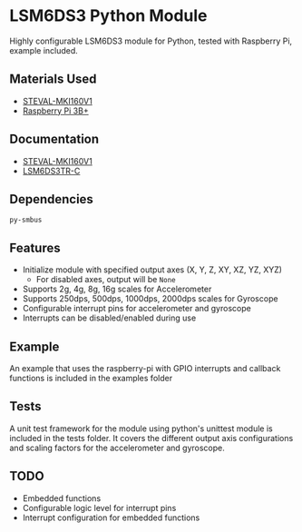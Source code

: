 # LSM6DS3 Python Module

Highly configurable LSM6DS3 module for Python, tested with Raspberry Pi, example included.

## Materials Used

* [STEVAL-MKI160V1](https://www.st.com/en/evaluation-tools/steval-mki160v1.html)
* [Raspberry Pi 3B+](https://www.sparkfun.com/products/15361)

## Documentation

* [STEVAL-MKI160V1](doc/en.DM00164425.pdf)
* [LSM6DS3TR-C](doc/lsm6ds3tr-c.pdf)

## Dependencies

`py-smbus`

## Features

* Initialize module with specified output axes (X, Y, Z, XY, XZ, YZ, XYZ)
    * For disabled axes, output will be `None`
* Supports 2g, 4g, 8g, 16g scales for Accelerometer
* Supports 250dps, 500dps, 1000dps, 2000dps scales for Gyroscope
* Configurable interrupt pins for accelerometer and gyroscope
* Interrupts can be disabled/enabled during use

## Example

An example that uses the raspberry-pi with GPIO interrupts and callback functions is included in the examples folder

## Tests

A unit test framework for the module using python's unittest module is included in the tests folder. It covers the different output axis configurations and scaling factors for the accelerometer and gyroscope.

## TODO

* Embedded functions
* Configurable logic level for interrupt pins
* Interrupt configuration for embedded functions

